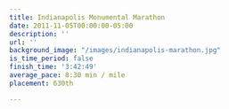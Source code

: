 ```yaml
---
title: Indianapolis Monumental Marathon
date: 2011-11-05T00:00:00-05:00
description: ''
url: ''
background_image: "/images/indianapolis-marathon.jpg"
is_time_period: false
finish_time: '3:42:49'
average_pace: 8:30 min / mile
placement: 630th

---
```

